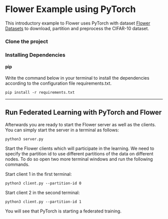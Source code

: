 # Flower Example using PyTorch

This introductory example to Flower uses PyTorch with dataset [Flower Datasets](https://flower.ai/docs/datasets/) to download, partition and preprocess the CIFAR-10 dataset.

### Clone the project 

### Installing Dependencies

#### pip

Write the command below in your terminal to install the dependencies according to the configuration file requirements.txt.

```shell
pip install -r requirements.txt
```

______________________________________________________________________

## Run Federated Learning with PyTorch and Flower

Afterwards you are ready to start the Flower server as well as the clients. You can simply start the server in a terminal as follows:

```shell
python3 server.py
```

Start the Flower clients which will participate in the learning. We need to specify the partition id to
use different partitions of the data on different nodes.  To do so open two more terminal windows and run the
following commands.

Start client 1 in the first terminal:

```shell
python3 client.py --partition-id 0
```

Start client 2 in the second terminal:

```shell
python3 client.py --partition-id 1
```

You will see that PyTorch is starting a federated training. 

